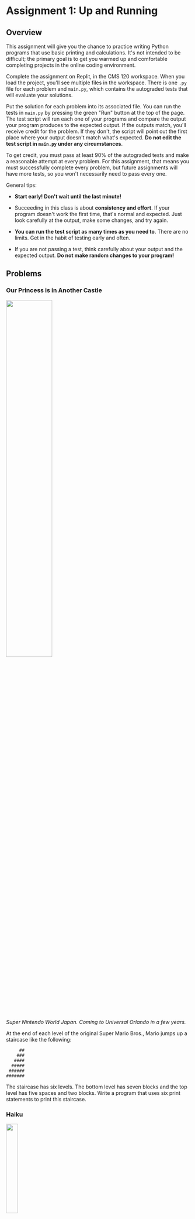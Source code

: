 # Assignment 1: Up and Running

## Overview

This assignment will give you the chance to practice writing Python programs that use basic printing and calculations. It's not intended to be difficult; the primary goal is to get you warmed up and comfortable completing projects in the online coding environment.

Complete the assignment on Replit, in the CMS 120 workspace. When you load the project, you'll see multiple files in the workspace. There is one `.py` file for each problem and `main.py`, which contains the autograded tests that will evaluate your solutions.

Put the solution for each problem into its associated file. You can run the tests in `main.py` by pressing the green "Run" button at the top of the page. The test script will run each one of your programs and compare the output your program produces to the expected output. If the outputs match, you'll receive credit for the problem. If they don't, the script will point out the first place where your output doesn't match what's expected. **Do not edit the test script in `main.py` under any circumstances**.

To get credit, you must pass at least 90% of the autograded tests and make a reasonable attempt at every problem. For this assignment, that means you must successfully complete every problem, but future assignments will have more tests, so you won't necessarily need to pass every one.

General tips:

- **Start early! Don't wait until the last minute!**

- Succeeding in this class is about **consistency and effort**. If your program doesn't work the first time, that's normal and expected. Just look carefully at the output, make some changes, and try again.

- **You can run the test script as many times as you need to**. There are no limits. Get in the habit of testing early and often.
 
- If you are not passing a test, think carefully about your output and the expected output. **Do not make random changes to your program!**

## Problems

### Our Princess is in Another Castle

<img src="https://cdn.mobilesyrup.com/wp-content/uploads/2020/11/super-nintendo-world-scaled.jpg" width="50%" />

*Super Nintendo World Japan. Coming to Universal Orlando in a few years.*

At the end of each level of the original Super Mario Bros., Mario jumps up a staircase like the following:

```
     ##
    ###
   ####
  #####
 ######
#######
```

The staircase has six levels. The bottom level has seven blocks and the top level has five spaces and two blocks.
Write a program that uses six print statements to print this staircase.

### Haiku

<img src="https://upload.wikimedia.org/wikipedia/commons/b/bd/Kobayashi_Issa-Portrait.jpg" width="25%" />

Write a program to print the following haiku by the poet Kobayashi Issa, famous for his works focusing on insects and other small creatures.

```
O snail
Climb Mount Fuji,
But slowly, slowly!
```

Use three print statements, one for each line.

Tips:

- Your output must match the format of the poem exactly to pass the test.
- Remember to start the program with a docstring.


### Beards

The beard-second is an incredibly scientific unit of length defined as the distance an average beard grows in 1 second. Google defines the beard-second as 5 nanometers and will perform conversions between beard-seconds and other lengths (try typing “1 foot in beard-seconds” into Google). Using this definition, it would take an average beard 58.8 days to grow 1 inch.


The longest beard in the world is 17 feet long and is housed in the Smithsonian institution. In life, it belonged to Hans Langseth, who immigrated to the U.S. from Norway in 1864; he died in North Dakota in 1927. He would wrap his beard around a corncob and carry it in his pocket.

<img src="https://upload.wikimedia.org/wikipedia/commons/8/81/Hans_Langseth.jpg" width="25%" />

Under the (completely unrealistic) assumption that Hans Langseth grew his entire beard at the average rate of 1 inch every 58.8 days, how many days would it have taken to him to get 17 feet of facial hair? Write a Python program that **calculates and prints** the answer.


### 1 Barnum = 1 Sucker / Minute

P.T. Barnum was a 19th Century showman, promoter, and politician, founder of the Barnum and Bailey Circus. He’s credited with coining the saying, “There’s a sucker born every minute,” although there’s no evidence he actually said this.


Jonathan the tortoise is the oldest known living terrestrial animal. He was hatched in the Seychelles, then transported to the island of Saint Helena in the South Atlantic Ocean in 1882, where he still resides. Measurements show that he was at least 50 years old when he arrived on Saint Helena, so he must have hatched no later than 1832, giving him an estimated age of 190 years old.


<img src="https://petapixel.com/assets/uploads/2022/01/jonathan-the-190-year-old-tortoise-with-1886-photo.jpg" width="40%" />


If Barnum’s alleged saying is true, how many suckers have been born during Jonathan’s life? Let’s assume that Jonathan is exactly 190 years old and that each year has 365 days (ignoring leap years). Write a Python program that calculates and prints the answer

### That's So Raven

<img src="https://upload.wikimedia.org/wikipedia/commons/6/62/Paul_Gustave_Dore_Raven14.jpg" width="25%" />

*Illustration by Gustave Doré (1884)*

Python quotes can be delimited using either double quotes, `" "`, or single quotes, `' '`. What if you want to put a literal quote inside a string? There are two ways.

First, you can use single quotes to mark the outside of the string, and use double quotes inside it, or vice-versa, depending on what kind of quote you need. For example,

```
print('Quoth the Raven "Nevermore"')
```

A second approach is to use a special character sequence, `\"`. When Python encounters the `\"` sequence in a string, it will replace it with the regular double quote, `"`.

Think of the `\` as being an "escape" character: it indicates that the following quote character should be treated differently from a regular double quote used to mark the end of a string. For example, the print statement

```
print("Quoth the Raven \"Nevermore.\"");
```

will print

```
Quoth the Raven "Nevermore."
```

Use five print statements and `\"` characters to print the *The Raven* as a limerick:

```
There once was a girl named Lenore
And a bird, and a bust, and a door
And a guy with depression
And a whole lot of questions
And the bird always says "Nevermore"
```

### More Smoots

<img src="https://upload.wikimedia.org/wikipedia/en/thumb/9/93/Burj_Khalifa.jpg/800px-Burj_Khalifa.jpg" width="25%" />

Recall the story of Oliver R. Smoot. The Harvard Bridge (2035 feet in length) was measured to be 364.4 Smoots, "plus or minus one ear". One Smoot is about 5.5833 feet.

The Burj Khalifa in Dubai is the tallest tower in the world, measuring 2722 feet to its top spire. What is the height of the Burj Khalifa in Smoots? Add the string "plus or minus one ear" to your output, so that it looks like this:

```
X plus or minus one ear
```

where `X` is the calculated answer value.

Tip: If you want to put a calculation into a print statement, you have to turn it in to a string using the str function. For example, the Harvard Bridge calculation could look like the following:

```
print(str(2035 / 5.5833) + ' plus or minus one ear')
```

### Warhols

<img src="https://www.moma.org/d/assets/W1siZiIsIjIwMTUvMTAvMjEvOTY0aWFsdm96Yl9zb3VwY2FuLmpwZyJdLFsicCIsImNvbnZlcnQiLCItcXVhbGl0eSA5MCAtcmVzaXplIDIwMDB4MjAwMFx1MDAzZSJdXQ/soupcan.jpg?sha=9a38fb887eb28928" width="25%" />

*Andy Warhol really like soup.*

The pop artist Andy Warhol said, "In the future, everyone will be world-famous for 15 minutes." Therefore, define one Warhol to be the unit for 15 minutes of world-fame.

Queen Elizabeth II of the United Kingdom is a very famous person. Let's suppose she became world-famous in 1936, when her father George VI ascended the throne, following the abdication of his older brother Edward VIII, who gave up being king to marry the divorced American socialite Wallis Simpson. If Queen Elizabeth has been famous for exactly 83 years (assuming each year has 365 days), how many Warhols of fame has she enjoyed?

Tip: the output test expects an integer, so don't use division. There are four Warhols per hour.

### [in Just-]

Another useful special character is `\n`, which makes the printed output move to the next line. Use `\t` to insert a tab character into a line. For example, the statement:

```
print('This is\n\ta test.');
```

will print

```
This is
        a test
```

Notice that you don't need to put spaces around the special characters. The spacing of the tab may be different on different platforms.

Use multiple print statements and both `\n` and `\t` to print this excerpt from E.E. Cummings' poem [in Just-]:

```
it's
spring
and

        the

                  goat-footed

balloonMan        whistles
far
and
wee
```

Tips:

- Use one `print` per line. Don't try to cram the entire poem into one statement.
- You need to match the formatting exactly to pass the test. The script will point out the first place where your output differs from the expected output.
- There are no spaces. Use only the `\t` character to insert horizontal white space.
- There are two tabs before `the` and four before `goat-footed`. There are two between `balloonMan` and `whistles`.
